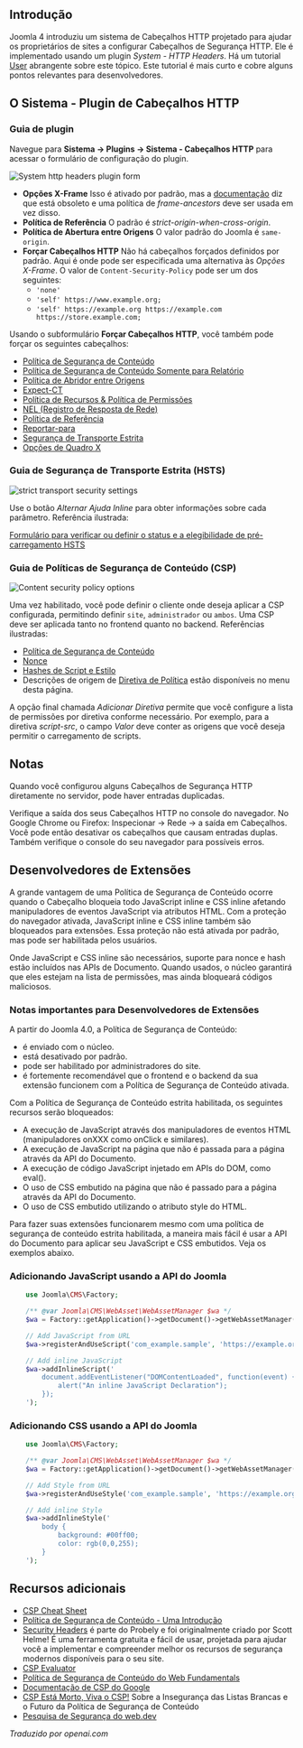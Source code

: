 <!-- Filename: J4.x:Http_Header_Management / Display title: Cabeçalhos HTTP -->

## Introdução

Joomla 4 introduziu um sistema de Cabeçalhos HTTP projetado para ajudar os proprietários de sites a configurar Cabeçalhos de Segurança HTTP. Ele é implementado usando um plugin *System - HTTP Headers*. Há um tutorial [User](jdocmanual?article=user/security/http-headers) abrangente sobre este tópico. Este tutorial é mais curto e cobre alguns pontos relevantes para desenvolvedores.

## O Sistema - Plugin de Cabeçalhos HTTP

### Guia de plugin

Navegue para **Sistema → Plugins → Sistema - Cabeçalhos HTTP** para acessar o formulário de configuração do plugin.

![System http headers plugin form](../../../en/images/security/security-http-headers-plugin.png)

- **Opções X-Frame** Isso é ativado por padrão, mas a [documentação](https://developer.mozilla.org/en-US/docs/Web/HTTP/Headers/X-Frame-Options) diz que está obsoleto e uma política de *frame-ancestors* deve ser usada em vez disso.
- **Política de Referência** O padrão é *strict-origin-when-cross-origin*.
- **Política de Abertura entre Origens** O valor padrão do Joomla é `same-origin`.
- **Forçar Cabeçalhos HTTP** Não há cabeçalhos forçados definidos por padrão. Aqui é onde pode ser especificada uma alternativa às *Opções X-Frame*. O valor de `Content-Security-Policy` pode ser um dos seguintes:
    - `'none'`
    - `'self' https://www.example.org;`
    - `'self' https://example.org https://example.com https://store.example.com;`

Usando o subformulário **Forçar Cabeçalhos HTTP**, você também pode forçar os seguintes cabeçalhos:

- [Política de Segurança de Conteúdo](https://scotthelme.co.uk/content-security-policy-an-introduction/)
- [Política de Segurança de Conteúdo Somente para Relatório](https://scotthelme.co.uk/content-security-policy-an-introduction/#testingapolicy)
- [Política de Abridor entre Origens](https://developer.mozilla.org/en-US/docs/Web/HTTP/Headers/Cross-Origin-Opener-Policy)
- [Expect-CT](https://scotthelme.co.uk/a-new-security-header-expect-ct/)
- [Política de Recursos & Política de Permissões](https://scotthelme.co.uk/a-new-security-header-feature-policy/)
- [NEL (Registro de Resposta de Rede)](https://developer.mozilla.org/en-US/docs/Web/HTTP/Headers/NEL)
- [Política de Referência](https://scotthelme.co.uk/a-new-security-header-referrer-policy/)
- [Reportar-para](https://developer.mozilla.org/en-US/docs/Web/HTTP/Headers/Content-Security-Policy/report-to)
- [Segurança de Transporte Estrita](https://scotthelme.co.uk/hsts-the-missing-link-in-tls/)
- [Opções de Quadro X](https://scotthelme.co.uk/hardening-your-http-response-headers/#x-frame-options)

### Guia de Segurança de Transporte Estrita (HSTS)

![strict transport security settings](../../../en/images/security/security-http-headers-hsts.png)

Use o botão *Alternar Ajuda Inline* para obter informações sobre cada parâmetro. Referência ilustrada:

[Formulário para verificar ou definir o status e a elegibilidade de pré-carregamento HSTS](https://hstspreload.org/)

### Guia de Políticas de Segurança de Conteúdo (CSP)

![Content security policy options](../../../en/images/security/security-http-headers-csp.png)

Uma vez habilitado, você pode definir o cliente onde deseja aplicar a CSP configurada, permitindo definir `site`, `administrador` ou `ambos`. Uma CSP deve ser aplicada tanto no frontend quanto no backend. Referências ilustradas:

- [Política de Segurança de Conteúdo](https://developer.mozilla.org/en-US/docs/Web/HTTP/CSP)
- [Nonce](https://developer.mozilla.org/en-US/docs/Web/HTML/Global_attributes/nonce)
- [Hashes de Script e Estilo](https://developer.mozilla.org/en-US/docs/Web/HTTP/Headers/Content-Security-Policy/script-src)
- Descrições de origem de [Diretiva de Política](https://developer.mozilla.org/en-US/docs/Web/HTTP/Headers/Content-Security-Policy/child-src) estão disponíveis no menu desta página.

A opção final chamada *Adicionar Diretiva* permite que você configure a lista de permissões por diretiva conforme necessário. Por exemplo, para a diretiva *script-src*, o campo *Valor* deve conter as origens que você deseja permitir o carregamento de scripts.

## Notas

Quando você configurou alguns Cabeçalhos de Segurança HTTP diretamente no servidor, pode haver entradas duplicadas.

Verifique a saída dos seus Cabeçalhos HTTP no console do navegador. No Google Chrome ou Firefox: Inspecionar → Rede → a saída em Cabeçalhos. Você pode então desativar os cabeçalhos que causam entradas duplas. Também verifique o console do seu navegador para possíveis erros.

## Desenvolvedores de Extensões

A grande vantagem de uma Política de Segurança de Conteúdo ocorre quando o Cabeçalho bloqueia todo JavaScript inline e CSS inline afetando manipuladores de eventos JavaScript via atributos HTML. Com a proteção do navegador ativada, JavaScript inline e CSS inline também são bloqueados para extensões. Essa proteção não está ativada por padrão, mas pode ser habilitada pelos usuários.

Onde JavaScript e CSS inline são necessários, suporte para nonce e hash estão incluídos nas APIs de Documento. Quando usados, o núcleo garantirá que eles estejam na lista de permissões, mas ainda bloqueará códigos maliciosos.

### Notas importantes para Desenvolvedores de Extensões

A partir do Joomla 4.0, a Política de Segurança de Conteúdo:

- é enviado com o núcleo.
- está desativado por padrão.
- pode ser habilitado por administradores do site.
- é fortemente recomendável que o frontend e o backend da sua extensão funcionem com a Política de Segurança de Conteúdo ativada.

Com a Política de Segurança de Conteúdo estrita habilitada, os seguintes recursos serão bloqueados:

- A execução de JavaScript através dos manipuladores de eventos HTML (manipuladores onXXX como onClick e similares).
- A execução de JavaScript na página que não é passada para a página através da API do Documento.
- A execução de código JavaScript injetado em APIs do DOM, como eval().
- O uso de CSS embutido na página que não é passado para a página através da API do Documento.
- O uso de CSS embutido utilizando o atributo style do HTML.

Para fazer suas extensões funcionarem mesmo com uma política de segurança de conteúdo estrita habilitada, a maneira mais fácil é usar a API do Documento para aplicar seu JavaScript e CSS embutidos. Veja os exemplos abaixo.

### Adicionando JavaScript usando a API do Joomla

```php
    use Joomla\CMS\Factory;

    /** @var Joomla\CMS\WebAsset\WebAssetManager $wa */
    $wa = Factory::getApplication()->getDocument()->getWebAssetManager();

    // Add JavaScript from URL
    $wa->registerAndUseScript('com_example.sample', 'https://example.org/sample.js', [], ['defer' => true]);

    // Add inline JavaScript
    $wa->addInlineScript('
        document.addEventListener("DOMContentLoaded", function(event) {
            alert("An inline JavaScript Declaration");
        });
    ');
```

### Adicionando CSS usando a API do Joomla

```php
    use Joomla\CMS\Factory;

    /** @var Joomla\CMS\WebAsset\WebAssetManager $wa */
    $wa = Factory::getApplication()->getDocument()->getWebAssetManager();

    // Add Style from URL
    $wa->registerAndUseStyle('com_example.sample', 'https://example.org/sample.css');

    // Add inline Style
    $wa->addInlineStyle('
        body {
            background: #00ff00;
            color: rgb(0,0,255);
        }
    ');
```

## Recursos adicionais

- [CSP Cheat Sheet](https://scotthelme.co.uk/csp-cheat-sheet/)
- [Política de Segurança de Conteúdo - Uma Introdução](https://scotthelme.co.uk/content-security-policy-an-introduction/)
- [Security Headers](https://securityheaders.com/) é parte do Probely e foi originalmente criado por Scott Helme! É uma ferramenta gratuita e fácil de usar, projetada para ajudar você a implementar e compreender melhor os recursos de segurança modernos disponíveis para o seu site.
- [CSP Evaluator](https://csp-evaluator.withgoogle.com/)
- [Política de Segurança de Conteúdo do Web Fundamentals](https://developers.google.com/web/fundamentals/security/csp)
- [Documentação de CSP do Google](https://csp.withgoogle.com/docs/index.html)
- [CSP Está Morto, Viva o CSP!](https://research.google/pubs/pub45542/) Sobre a Insegurança das Listas Brancas e o Futuro da Política de Segurança de Conteúdo
- [Pesquisa de Segurança do web.dev](https://web.dev/s/results?q=security#gsc.tab=0&gsc.q=security&gsc.sort=)

*Traduzido por openai.com*

